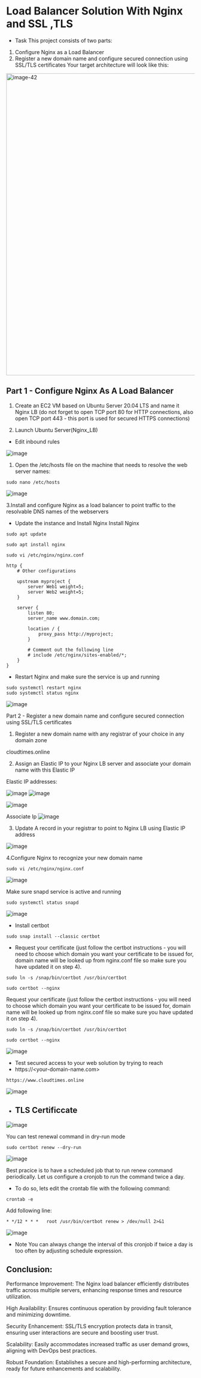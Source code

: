 # Load Balancer Solution With Nginx and SSL ,TLS

* Task
This project consists of two parts:

1. Configure Nginx as a Load Balancer
2. Register a new domain name and configure secured connection using SSL/TLS certificates
Your target architecture will look like this:

<img width="804" alt="image-42" src="https://github.com/user-attachments/assets/0f319c7f-04fb-4eec-87ee-e4d6918edfc2">

## Part 1 - Configure Nginx As A Load Balancer

1. Create an EC2 VM based on Ubuntu Server 20.04 LTS and name it Nginx LB (do not forget to open TCP port 80 for HTTP connections, also open TCP port 443 - this port is used for secured HTTPS connections)

2. Launch Ubuntu Server(Nginx_LB)
   


* Edit inbound rules

![image](https://github.com/user-attachments/assets/22c1c16e-6c26-4701-b682-8ea4e4fc68bb)

1. Open the /etc/hosts file on the machine that needs to resolve the web server names:
```
sudo nano /etc/hosts
```

![image](https://github.com/user-attachments/assets/d3cd90dc-4568-4789-9ca4-045c68f7551f)


3.Install and configure Nginx as a load balancer to point traffic to the resolvable DNS names of the webservers

* Update the instance and Install Nginx Install Nginx
```
sudo apt update
```


```
sudo apt install nginx
```

```
sudo vi /etc/nginx/nginx.conf
```


```
http {
    # Other configurations
    
    upstream myproject {
        server Web1 weight=5;
        server Web2 weight=5;
    }

    server {
        listen 80;
        server_name www.domain.com;

        location / {
            proxy_pass http://myproject;
        }

        # Comment out the following line
        # include /etc/nginx/sites-enabled/*;
    }
}

```


* Restart Nginx and make sure the service is up and running


```
sudo systemctl restart nginx
sudo systemctl status nginx
```
![image](https://github.com/user-attachments/assets/a606aeb8-7fa8-448b-9931-33b44340e1b0)



Part 2 - Register a new domain name and configure secured connection using SSL/TLS certificates
1.  Register a new domain name with any registrar of your choice in any domain zone

cloudtimes.online


2. Assign an Elastic IP to your Nginx LB server and associate your domain name with this Elastic IP


Elastic IP addresses:

![image](https://github.com/user-attachments/assets/cdb56af0-bf95-41b9-8d68-525466f570bf)
![image](https://github.com/user-attachments/assets/9fb59313-a9a7-4bd0-8f68-6e5857e9d315)

![image](https://github.com/user-attachments/assets/d7f715df-133c-4b40-acf7-edd75a95caa1)

Associate Ip
![image](https://github.com/user-attachments/assets/62d2ec2e-3235-4500-b3c7-8134a44fad68)


3. Update A record in your registrar to point to Nginx LB using Elastic IP address


![image](https://github.com/user-attachments/assets/4ec15567-7398-4aed-95ad-a780eff0c879)

4.Configure Nginx to recognize your new domain name

```
sudo vi /etc/nginx/nginx.conf
```
![image](https://github.com/user-attachments/assets/9ff8d1b2-caac-4ed0-85c7-47db0e2ffd2b)


Make sure snapd service is active and running


```
sudo systemctl status snapd

```
![image](https://github.com/user-attachments/assets/7cfeb394-365f-4e08-96cc-379c1492a1db)

* Install certbot
```
sudo snap install --classic certbot
```

* Request your certificate (just follow the certbot instructions - you will need to choose which domain you want your certificate to be issued for, domain name will be looked up from nginx.conf file so make sure you have updated it on step 4).

```
sudo ln -s /snap/bin/certbot /usr/bin/certbot
```
```
sudo certbot --nginx
```

Request your certificate (just follow the certbot instructions - you will need to choose which domain you want your certificate to be issued for, domain name will be looked up from nginx.conf file so make sure you have updated it on step 4).

```
sudo ln -s /snap/bin/certbot /usr/bin/certbot
```

```
sudo certbot --nginx
```
![image](https://github.com/user-attachments/assets/c40362fd-9606-416f-8dd2-52f9544f6b2f)

* Test secured access to your web solution by trying to reach
* https://<your-domain-name.com>

```
https://www.cloudtimes.online
```

![image](https://github.com/user-attachments/assets/1ddfd2ce-b28b-44d1-9681-e9e3821043d4)




* ## TLS Certificcate

![image](https://github.com/user-attachments/assets/f29d01cc-852f-4dd6-8dde-049da1df79f0)

You can test renewal command in dry-run mode
```
sudo certbot renew --dry-run
```

![image](https://github.com/user-attachments/assets/ae27bb09-bf19-4e6e-a60b-6b707e42973b)



Best pracice is to have a scheduled job that to run renew command periodically. Let us configure a cronjob to run the command twice a day.

* To do so, lets edit the crontab file with the following command:

```
crontab -e
```

Add following line:
```
* */12 * * *   root /usr/bin/certbot renew > /dev/null 2>&1
```
![image](https://github.com/user-attachments/assets/31f206fe-acfc-4d10-a834-1e0f3f368f89)



* Note You can always change the interval of this cronjob if twice a day is too often by adjusting schedule expression.



## Conclusion:

Performance Improvement: The Nginx load balancer efficiently distributes traffic across multiple servers, enhancing response times and resource utilization.

High Availability: Ensures continuous operation by providing fault tolerance and minimizing downtime.

Security Enhancement: SSL/TLS encryption protects data in transit, ensuring user interactions are secure and boosting user trust.

Scalability: Easily accommodates increased traffic as user demand grows, aligning with DevOps best practices.

Robust Foundation: Establishes a secure and high-performing architecture, ready for future enhancements and scalability.



